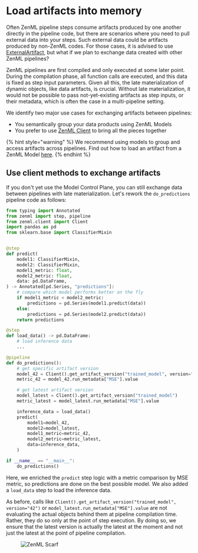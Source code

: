 # Load artifacts into memory

Often ZenML pipeline steps consume artifacts produced by one another directly in the pipeline code, but there are scenarios where you need to pull external data into your steps. Such external data could be artifacts produced by non-ZenML codes. For those cases, it is advised to use [ExternalArtifact](https://docs.zenml.io/user-guides/starter-guide/manage-artifacts#consuming-external-artifacts-within-a-pipeline), but what if we plan to exchange data created with other ZenML pipelines?

ZenML pipelines are first compiled and only executed at some later point. During the compilation phase, all function calls are executed, and this data is fixed as step input parameters. Given all this, the late materialization of dynamic objects, like data artifacts, is crucial. Without late materialization, it would not be possible to pass not-yet-existing artifacts as step inputs, or their metadata, which is often the case in a multi-pipeline setting.

We identify two major use cases for exchanging artifacts between pipelines:

* You semantically group your data products using ZenML Models
* You prefer to use [ZenML Client](../../../reference/python-client.md#client-methods) to bring all the pieces together

{% hint style="warning" %}
We recommend using models to group and access artifacts across pipelines. Find out how to load an artifact from a ZenML Model [here](../../model-management-metrics/model-control-plane/load-artifacts-from-model.md).
{% endhint %}

## Use client methods to exchange artifacts

If you don't yet use the Model Control Plane, you can still exchange data between pipelines with late materialization. Let's rework the `do_predictions` pipeline code as follows:

```python
from typing import Annotated
from zenml import step, pipeline
from zenml.client import Client
import pandas as pd
from sklearn.base import ClassifierMixin


@step
def predict(
    model1: ClassifierMixin,
    model2: ClassifierMixin,
    model1_metric: float,
    model2_metric: float,
    data: pd.DataFrame,
) -> Annotated[pd.Series, "predictions"]:
    # compare which model performs better on the fly
    if model1_metric < model2_metric:
        predictions = pd.Series(model1.predict(data))
    else:
        predictions = pd.Series(model2.predict(data))
    return predictions

@step
def load_data() -> pd.DataFrame:
    # load inference data
    ...

@pipeline
def do_predictions():
    # get specific artifact version
    model_42 = Client().get_artifact_version("trained_model", version="42")
    metric_42 = model_42.run_metadata["MSE"].value

    # get latest artifact version
    model_latest = Client().get_artifact_version("trained_model")
    metric_latest = model_latest.run_metadata["MSE"].value

    inference_data = load_data()
    predict(
        model1=model_42,
        model2=model_latest,
        model1_metric=metric_42,
        model2_metric=metric_latest,
        data=inference_data,
    )

if __name__ == "__main__":
    do_predictions()
```

Here, we enriched the `predict` step logic with a metric comparison by MSE metric, so predictions are done on the best possible model. We also added a `load_data` step to load the inference data.

As before, calls like `Client().get_artifact_version("trained_model", version="42")` or `model_latest.run_metadata["MSE"].value` are not evaluating the actual objects behind them at pipeline compilation time. Rather, they do so only at the point of step execution. By doing so, we ensure that the latest version is actually the latest at the moment and not just the latest at the point of pipeline compilation.

<!-- For scarf -->
<figure><img alt="ZenML Scarf" referrerpolicy="no-referrer-when-downgrade" src="https://static.scarf.sh/a.png?x-pxid=f0b4f458-0a54-4fcd-aa95-d5ee424815bc" /></figure>
